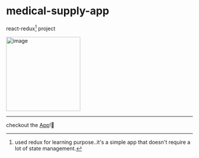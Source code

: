 # medical-supply-app
react-redux[^1] project

<img src="https://user-images.githubusercontent.com/89573774/147392455-686c4310-228d-4e1b-ae56-e4da0d7a9529.png" alt="image" width="200"/>

---

checkout the [App](https://medic-supply.herokuapp.com/)!💙







[^1]:used redux for learning purpose..it's a simple app that doesn't require a lot of state management.
  
